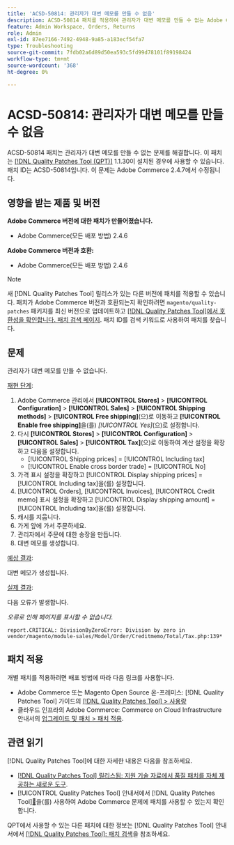 ```yaml
---
title: 'ACSD-50814: 관리자가 대변 메모를 만들 수 없음'
description: ACSD-50814 패치를 적용하여 관리자가 대변 메모를 만들 수 없는 Adobe Commerce 문제를 해결합니다.
feature: Admin Workspace, Orders, Returns
role: Admin
exl-id: 87ee7166-7492-4948-9a85-a183ecf54fa7
type: Troubleshooting
source-git-commit: 7fdb02a6d89d50ea593c5fd99d78101f89198424
workflow-type: tm+mt
source-wordcount: '368'
ht-degree: 0%

---
```


# ACSD-50814: 관리자가 대변 메모를 만들 수 없음

ACSD-50814 패치는 관리자가 대변 메모를 만들 수 없는 문제를 해결합니다. 이 패치는 [[!DNL Quality Patches Tool (QPT)]](https://experienceleague.adobe.com/ko/docs/commerce-operations/tools/quality-patches-tool/quality-patches-tool-to-self-serve-quality-patches) 1.1.30이 설치된 경우에 사용할 수 있습니다. 패치 ID는 ACSD-50814입니다. 이 문제는 Adobe Commerce 2.4.7에서 수정됩니다.

## 영향을 받는 제품 및 버전

**Adobe Commerce 버전에 대한 패치가 만들어졌습니다.**

* Adobe Commerce(모든 배포 방법) 2.4.6

**Adobe Commerce 버전과 호환:**

* Adobe Commerce(모든 배포 방법) 2.4.6

>[!NOTE]
>
>새 [!DNL Quality Patches Tool] 릴리스가 있는 다른 버전에 패치를 적용할 수 있습니다. 패치가 Adobe Commerce 버전과 호환되는지 확인하려면 `magento/quality-patches` 패키지를 최신 버전으로 업데이트하고 [[!DNL Quality Patches Tool]에서 호환성을 확인합니다. 패치 검색 페이지](https://experienceleague.adobe.com/tools/commerce-quality-patches/index.html?lang=ko). 패치 ID를 검색 키워드로 사용하여 패치를 찾습니다.

## 문제

관리자가 대변 메모를 만들 수 없습니다.

<u>재현 단계</u>:

1. Adobe Commerce 관리에서 **[!UICONTROL Stores]** > **[!UICONTROL Configuration]** > **[!UICONTROL Sales]** > **[!UICONTROL Shipping methods]** > **[!UICONTROL Free shipping]**(으)로 이동하고 **[!UICONTROL Enable free shipping]**&#x200B;을(를) *[!UICONTROL Yes]*(으)로 설정합니다.
1. 다시 **[!UICONTROL Stores]** > **[!UICONTROL Configuration]** > **[!UICONTROL Sales]** > **[!UICONTROL Tax]**(으)로 이동하여 계산 설정을 확장하고 다음을 설정합니다.
   * [!UICONTROL Shipping prices] = [!UICONTROL Including tax]
   * [!UICONTROL Enable cross border trade] = [!UICONTROL No]
1. 가격 표시 설정을 확장하고 [!UICONTROL Display shipping prices] = [!UICONTROL Including tax]을(를) 설정합니다.
1. [!UICONTROL Orders], [!UICONTROL Invoices], [!UICONTROL Credit memo] 표시 설정을 확장하고 [!UICONTROL Display shipping amount] = [!UICONTROL Including tax]을(를) 설정합니다.
1. 캐시를 지웁니다.
1. 가게 앞에 가서 주문하세요.
1. 관리자에서 주문에 대한 송장을 만듭니다.
1. 대변 메모를 생성합니다.

<u>예상 결과</u>:

대변 메모가 생성됩니다.

<u>실제 결과</u>:

다음 오류가 발생합니다.

*오류로 인해 페이지를 표시할 수 없습니다.*

```
report.CRITICAL: DivisionByZeroError: Division by zero in vendor/magento/module-sales/Model/Order/Creditmemo/Total/Tax.php:139*
```

## 패치 적용

개별 패치를 적용하려면 배포 방법에 따라 다음 링크를 사용합니다.

* Adobe Commerce 또는 Magento Open Source 온-프레미스: [!DNL Quality Patches Tool] 가이드의 [[!DNL Quality Patches Tool] > 사용량](/help/tools/quality-patches-tool/usage.md)
* 클라우드 인프라의 Adobe Commerce: Commerce on Cloud Infrastructure 안내서의 [업그레이드 및 패치 > 패치 적용](https://experienceleague.adobe.com/docs/commerce-cloud-service/user-guide/develop/upgrade/apply-patches.html?lang=ko).

## 관련 읽기

[!DNL Quality Patches Tool]에 대한 자세한 내용은 다음을 참조하세요.

* [[!DNL Quality Patches Tool] 릴리스됨: 지원 기술 자료에서 품질 패치를 자체 제공하는 새로운 도구](https://experienceleague.adobe.com/ko/docs/commerce-operations/tools/quality-patches-tool/quality-patches-tool-to-self-serve-quality-patches).
* [!UICONTROL Quality Patches Tool] 안내서에서  [!DNL Quality Patches Tool][&#128279;](/help/tools/quality-patches-tool/patches-available-in-qpt/check-patch-for-magento-issue-with-magento-quality-patches.md)을(를) 사용하여 Adobe Commerce 문제에 패치를 사용할 수 있는지 확인합니다.


QPT에서 사용할 수 있는 다른 패치에 대한 정보는 [!DNL Quality Patches Tool] 안내서에서 [[!DNL Quality Patches Tool]: 패치 검색](https://experienceleague.adobe.com/tools/commerce-quality-patches/index.html?lang=ko)을 참조하세요.
